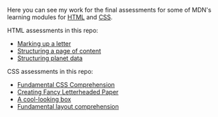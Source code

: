 Here you can see my work for the final assessments for some of MDN's learning modules for [HTML](https://developer.mozilla.org/en-US/docs/Learn/HTML) and [CSS](https://developer.mozilla.org/en-US/docs/Web/CSS).

HTML assessments in this repo:
- [Marking up a letter](https://developer.mozilla.org/en-US/docs/Learn/HTML/Introduction_to_HTML/Marking_up_a_letter)
- [Structuring a page of content](https://developer.mozilla.org/en-US/docs/Learn/HTML/Introduction_to_HTML/Structuring_a_page_of_content)
- [Structuring planet data](https://developer.mozilla.org/en-US/docs/Learn/HTML/Tables/Structuring_planet_data)

CSS assessments in this repo:
- [Fundamental CSS Comprehension](https://developer.mozilla.org/en-US/docs/Learn/CSS/Building_blocks/Fundamental_CSS_comprehension)
- [Creating Fancy Letterheaded Paper](https://developer.mozilla.org/en-US/docs/Learn/CSS/Building_blocks/Creating_fancy_letterheaded_paper)
- [A cool-looking box](https://developer.mozilla.org/en-US/docs/Learn/CSS/Building_blocks/A_cool_looking_box)
- [Fundamental layout comprehension](https://developer.mozilla.org/en-US/docs/Learn/CSS/CSS_layout/Fundamental_Layout_Comprehension)